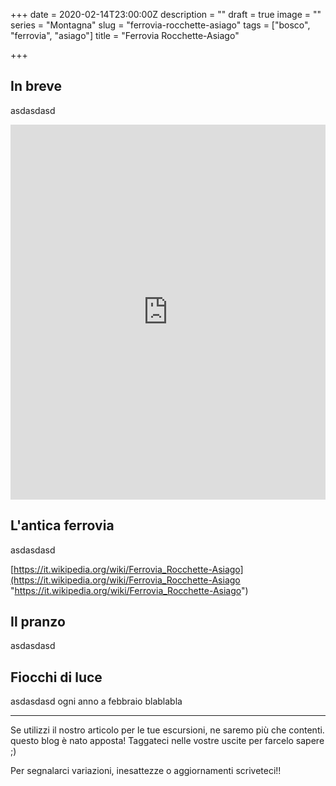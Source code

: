 +++
date = 2020-02-14T23:00:00Z
description = ""
draft = true
image = ""
series = "Montagna"
slug = "ferrovia-rocchette-asiago"
tags = ["bosco", "ferrovia", "asiago"]
title = "Ferrovia Rocchette-Asiago"

+++
## In breve

asdasdasd

<iframe src="https://www.komoot.com/tour/164426416/embed?profile=1" width="100%" height="600" frameborder="0" scrolling="no"></iframe>

## L'antica ferrovia

asdasdasd

[https://it.wikipedia.org/wiki/Ferrovia_Rocchette-Asiago](https://it.wikipedia.org/wiki/Ferrovia_Rocchette-Asiago "https://it.wikipedia.org/wiki/Ferrovia_Rocchette-Asiago")

## Il pranzo

asdasdasd

## Fiocchi di luce

asdasdasd ogni anno a febbraio blablabla

***

Se utilizzi il nostro articolo per le tue escursioni, ne saremo più che contenti. questo blog è nato apposta! Taggateci nelle vostre uscite per farcelo sapere ;)

Per segnalarci variazioni, inesattezze o aggiornamenti scriveteci!!